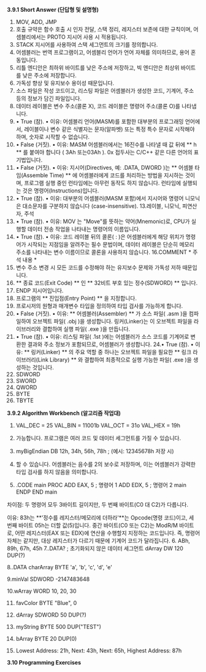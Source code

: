 
**3.9.1 Short Answer (단답형 및 설명형)**

1. MOV, ADD, JMP
2. 호출 규약은 함수 호출 시 인자 전달, 스택 정리, 레지스터 보존에 대한 규칙이며, 어셈블리에서는
PROTO 지시어 사용 시 적용됩니다.
3. STACK 지시어를 사용하여 스택 세그먼트의 크기를 정의합니다.
4. 어셈블러는 번역 프로그램이고, 어셈블리 언어가 언어 자체를 의미하므로, 용어 혼동입니다.
5. 리틀 엔디안은 최하위 바이트를 낮은 주소에 저장하고, 빅 엔디안은 최상위 바이트를 낮은 주소에 저장합니다. 
6. 가독성 향상 및 유지보수 용이성 때문입니다.
7. 소스 파일은 작성 코드이고, 리스팅 파일은 어셈블러가 생성한 코드, 기계어, 주소 등의 정보가 담긴 파일입니다.
8. 데이터 레이블은 변수 주소(콜론 X), 코드 레이블은 명령어 주소(콜론 O)를 나타냅니다.
9. • True (참).
• 이유: 어셈블리 언어(MASM)를 포함한 대부분의 프로그래밍 언어에서, 레이블이나 변수 같은 식별자는 문자(알파벳) 또는 특정 특수 문자로 시작해야 하며, 숫자로 시작할 수 없습니다.
10. • False (거짓).
• 이유: MASM 어셈블러에서는 16진수를 나타낼 때 값 뒤에 ** h ** 를 붙여야 합니다 ( 3Ah 또는03Ah ). 0x 접두사는 C/C++ 같은 다른 언어의 표기법입니다.
11. • False (거짓).
• 이유: 지시어(Directives, 예: .DATA, DWORD )는 ** 어셈블 타임(Assemble Time) ** 에 어셈블러에게 코드를 처리하는 방법을 지시하는 것이며, 프로그램 실행 중인 런타임에는 아무런 동작도 하지 않습니다. 런타임에 실행되는 것은 명령어(Instructions)입니다.
12. • True (참).
• 이유: 대부분의 어셈블러(MASM 포함)에서 지시어와 명령어 니모닉은 대소문자를 구분하지 않습니다 (case-insensitive).
13.레이블, 니모닉, 피연산자, 주석
14. • True (참).
• 이유: MOV 는 "Move"를 뜻하는 약어(Mnemonic)로, CPU가 실행할 데이터 전송 작업을 나타내는 명령어의 이름입니다.
15. • True (참).
• 이유: 코드 레이블 뒤의 콜론( : )은 어셈블러에게 해당 위치가 명령어가 시작되는 지점임을 알려주는 필수 문법이며, 데이터 레이블은 단순히 메모리 주소를 나타내는 변수 이름이므로 콜론을 사용하지 않습니다.
16.COMMENT * 주석 내용 *
17. 변수 주소 변경 시 모든 코드를 수정해야 하는 유지보수 문제와 가독성 저하 때문입니다.
18. ** 종료 코드(Exit Code) ** 인 ** 32비트 부호 있는 정수(SDWORD) ** 입니다.
19. ENDP 지시어입니다.
20. 프로그램의 ** 진입점(Entry Point) ** 을 지정합니다.
21. 프로시저의 원형과 매개변수 타입을 정의하여 타입 검사를 가능하게 합니다.
22. • False (거짓).
• 이유: ** 어셈블러(Assembler) ** 가 소스 파일( .asm )을 컴파일하여 오브젝트 파일( .obj )을 생성합니다. 링커(Linker)는 이 오브젝트 파일을 라이브러리와 결합하여 실행 파일( .exe )을 만듭니다.
23. • True (참).
• 이유: 리스팅 파일( .1st )에는 어셈블러가 소스 코드를 기계어로 변환한 결과와 주소 정보가 포함되므로, 어셈블러가 생성합니다.
24.• True (참).
• 이유: ** 링커(Linker) ** 의 주요 역할 중 하나는 오브젝트 파일을 필요한 ** 링크 라이브러리(Link Library) ** 와 결합하여 최종적으로 실행 가능한 파일( .exe )을 생성하는 것입니다.
25. SDWORD
26. SWORD
27. QWORD
28. BYTE
29. TBYTE


**3.9.2 Algorithm Workbench (알고리즘 작업대)**
1. VAL_DEC = 25
   VAL_BIN = 11001b
   VAL_OCT = 31o
   VAL_HEX = 19h

3. 가능합니다. 프로그램은 여러 코드 및 데이터 세그먼트를 가질 수 있습니다.
4. myBigEndian DB 12h, 34h, 56h, 78h ; (예시: 12345678h 저장 시)
5. 할 수 있습니다. 어셈블러는 음수를 2의 보수로 저장하며, 이는 어셈블러가 강력한 타입 검사를 하지 않음을 의미합니다.

6. .CODE
main PROC
ADD EAX, 5   ; 명령어 1
ADD EDX, 5   ; 명령어 2
main ENDP
END main

차이점: 두 명령어 모두 3바이트 길이지만, 두 번째 바이트(C0 대 C2)가 다릅니다.

이유: 83h는 **'정수를 레지스터/메모리에 더하라'**는 Opcode(명령 코드)이고, 세 번째 바이트 05h는 더할 값(5)입니다. 중간 바이트(C0 또는 C2)는 ModR/M 바이트로, 어떤 레지스터(EAX 또는 EDX)에 연산을 수행할지 지정하는 코드입니다. 즉, 명령어 자체는 같지만, 대상 레지스터가 다르기 때문에 기계어 코드가 달라집니다.
6. ABh, 89h, 67h, 45h
7..DATA? ; 초기화되지 않은 데이터 세그먼트
  dArray DW 120 DUP(?)


8..DATA
  charArray BYTE 'a', 'b', 'c', 'd', 'e'

9.minVal SDWORD -2147483648

10.wArray WORD 10, 20, 30
   
11. favColor BYTE "Blue", 0

12. dArray SDWORD 50 DUP(?)

13. myString BYTE 500 DUP("TEST")

14. bArray BYTE 20 DUP(0)

15. Lowest Address: 21h, Next: 43h, Next: 65h, Highest Address: 87h


**3.10 Programming Exercises**
